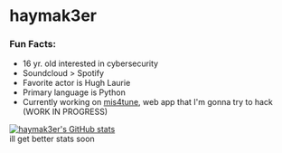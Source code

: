 # haymak3er

### Fun Facts:
 - 16 yr. old interested in cybersecurity
 - Soundcloud > Spotify
 - Favorite actor is Hugh Laurie
 - Primary language is Python
 - Currently working on [mis4tune](https://github.com/haymak3er/mis4tune), web app that I'm gonna try to hack (WORK IN PROGRESS)

[![haymak3er's GitHub stats](https://github-readme-stats.vercel.app/api?username=haymak3er)](https://github.com/anuraghazra/github-readme-stats)<br>
ill get better stats soon
